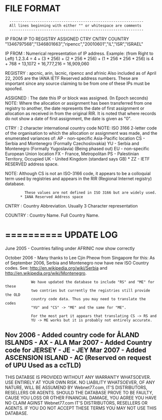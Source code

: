  FILE FORMAT
 ===========

      --------------------------------------------------------------
      All lines beginning with either "" or whitespace are comments
      --------------------------------------------------------------

 IP FROM      IP TO        REGISTRY  ASSIGNED   CTRY CNTRY COUNTRY
 "1346797568","1346801663","ripencc","20010601","IL","ISR","ISRAEL"

 IP FROM   : Numerical representation of IP address.
             Example: (from Right to Left)
             1.2.3.4 = 4 + (3 * 256) + (2 * 256 * 256) + (1 * 256 * 256 * 256)
             is 4 + 768 + 13,1072 + 16,777,216 = 16,909,060

 REGISTRY  : apcnic, arin, lacnic, ripencc and afrinic
             Also included as of April 22, 2005 are the IANA IETF Reserved
             address numbers. These are important since any source claiming
             to be from one of these IPs must be spoofed.

 ASSIGNED  : The date this IP or block was assigned. (In Epoch seconds)
             NOTE: Where the allocation or assignment has been transferred from
                   one registry to another, the date represents the date of first
                   assignment or allocation as received in from the original RIR.
                   It is noted that where records do not show a date of first
                   assignment, the date is given as "0".

 CTRY      : 2 character international country code
             NOTE: ISO 3166 2-letter code of the organisation to which the
             allocation or assignment was made, and the enumerated variances of:
                  AP - non-specific Asia-Pacific location
                  CS - Serbia and Montenegro (Formally Czechoslovakia)
                  YU - Serbia and Montenegro (Formally Yugoslavia) (Being phased out)
                  EU - non-specific European Union location
                  FX - France, Metropolitan
                  PS - Palestinian Territory, Occupied
                  UK - United Kingdom (standard says GB)
                * ZZ - IETF RESERVED address space.

 NOTE: Although CS is not an ISO-3166 code, it appears to be a colloquial term
 used by registries and appears in the RIR (Regional Internet registry) database.

             These values are not defined in ISO 3166 but are widely used.
           * IANA Reserved Address space

 CNTRY     : Country Abbreviation. Usually 3 Character representation

 COUNTRY   : Country Name. Full Country Name.

 ==========
 UPDATE LOG
 ==========

 June 2005    - Countries falling under AFRINIC now show correctly

 October 2006 - Many thanks to Lee Cjin Pheow from Singapore for this:
                As of September 2006, Serbia and Montenegro now have new ISO
                Country codes. See: http://en.wikipedia.org/wiki/Serbia and
                http://en.wikipedia.org/wiki/Montenegro.

                We have updated the database to include "RS" and "ME" for these
                two contries but currently the registries still provide the OLD
                country code data. Thus you may need to translate the codes
                "YU" and "CS" -> "ME" and the same for "ME".

                For the most part it appears that translating CS -> RS and
                YU -> ME works but it is probably not entirely accurate.

 Nov 2006     - Added country code for ÅLAND ISLANDS - AX - ALA
 Mar 2007     - Added Country code for JERSEY - JE - JEY
 Mar 2007     - Added ASCENSION ISLAND - AC (Reserved on request of UPU
                                             Used as a ccTLD)
 ------------------------------------------------------------------------------
 THIS DATABSE IS PROVIDED WITHOUT ANY WARRANTY WHATSOEVER. USE ENTIRELY AT YOUR
 OWN RISK. NO LIABILITY WHATSOEVER, OF ANY NATURE, WILL BE ASSUMEND BY
 Webnet77.com, IT'S DISTRIBUTORS, RESELLERS OR AGENTS. SHOULD THE DATABASE
 PROVE TO BE FAULTY, CAUSE YOU LOSS OR OTHER FINANCIAL DAMAGE, YOU AGREE YOU
 HAVE NO CLAIM AGINST Webnet77.com IT'S DISTRIBUTORS, RESELLERS OR AGENTS. IF
 YOU DO NOT ACCEPT THESE TERMS YOU MAY NOT USE THIS DATABASE.

